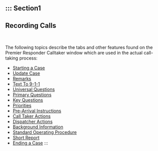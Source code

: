 ::: Section1
  ---------------------
  **Recording Calls**
  ---------------------

 

The following topics describe the tabs and other features found on the
Premier Responder Calltaker window which are used in the actual
call-taking process:

-   [Starting a Case](Starting%20a%20Case.htm)
-   [Update Case](Update%20Case.htm)
-   [Remarks](Narrative.htm)
-   [Text To 9-1-1](Text%20To%209-1-1.htm)
-   [Universal Questions](All%20Caller%20Questions.htm)
-   [Primary Questions](General%20Questions.htm)
-   [Key Questions](Vital%20Points.htm)
-   [Priorities](Priorities.htm)
-   [Pre-Arrival Instructions](Pre-Arrival%20Instructions.htm)
-   [Call Taker Actions](Call-Taker%20Actions.htm)
-   [Dispatcher Actions](Dispatcher%20Actions.htm)
-   [Background Information](Background%20Information.htm)
-   [Standard Operating Procedure](Standard%20Operating%20Procedure.htm)
-   [Short Report](Short%20Report.htm)
-   [Ending a Case](Ending%20a%20Case.htm)
:::
